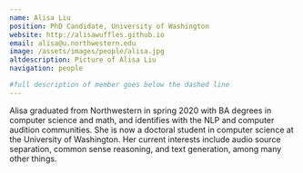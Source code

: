 ```yaml
---
name: Alisa Liu
position: PhD Candidate, University of Washington
website: http://alisawuffles.github.io
email: alisa@u.northwestern.edu
image: /assets/images/people/alisa.jpg
altdescription: Picture of Alisa Liu
navigation: people

#full description of member goes below the dashed line
---
```

Alisa graduated from Northwestern in spring 2020 with BA degrees in computer science and math, and identifies with the NLP and computer audition communities. She is now a doctoral student in computer science at the University of Washington. Her current interests include audio source separation, common sense reasoning, and text generation, among many other things.

